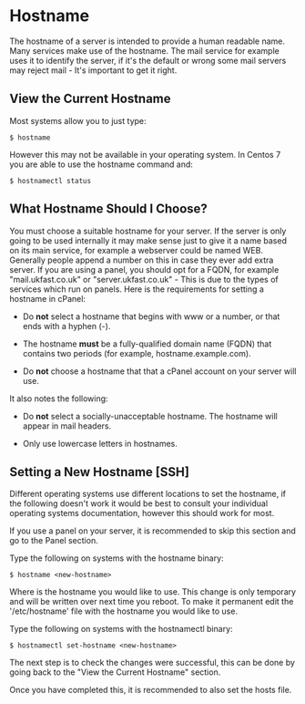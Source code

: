 # Hostname

The hostname of a server is intended to provide a human readable name. Many services make use of the hostname. The mail service for example uses it to identify the server, if it's the default or wrong some mail servers may reject mail - It's important to get it right.

## View the Current Hostname

Most systems allow you to just type:

    $ hostname
    
However this may not be available in your operating system. In Centos 7 you are able to use the hostname command and:

    $ hostnamectl status
    
## What Hostname Should I Choose?

You must choose a suitable hostname for your server. If the server is only going to be used internally it may make sense just to give it a name based on its main service, for example a webserver could be named WEB. Generally people append a number on this in case they ever add extra server. If you are using a panel, you should opt for a FQDN, for example "mail.ukfast.co.uk" or "server.ukfast.co.uk" - This is due to the types of services which run on panels. Here is the requirements for setting a hostname in cPanel:

- Do **not** select a hostname that begins with www or a number, or that ends with a hyphen (-).

- The hostname **must** be a fully-qualified domain name (FQDN) that contains two periods (for example, hostname.example.com).

- Do **not** choose a hostname that that a cPanel account on your server will use.

It also notes the following:

- Do **not** select a socially-unacceptable hostname. The hostname will appear in mail headers.

- Only use lowercase letters in hostnames.


    
## Setting a New Hostname [SSH]

Different operating systems use different locations to set the hostname, if the following doesn't work it would be best to consult your individual operating systems documentation, however this should work for most.

If you use a panel on your server, it is recommended to skip this section and go to the Panel section.

Type the following on systems with the hostname binary:

    $ hostname <new-hostname>

Where <new-hostname> is the hostname you would like to use. This change is only temporary and will be written over next time you reboot. To make it permanent edit the '/etc/hostname' file with the hostname you would like to use.

Type the following on systems with the hostnamectl binary:

    $ hostnamectl set-hostname <new-hostname>
    
The next step is to check the changes were successful, this can be done by going back to the "View the Current Hostname" section.

Once you have completed this, it is recommended to also set the hosts file.

[//]: # (TODO: Create hosts article to cover general usage including on windows and mac)
